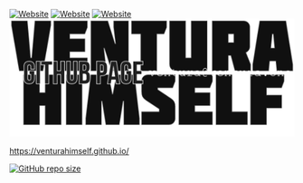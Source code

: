 [![Website](https://img.shields.io/website?label=ventura.one&style=for-the-badge&url=https%3A%2F%2Fventura.one)](https://ventura.one/)
[![Website](https://img.shields.io/website?label=ventura.120v.ac&style=for-the-badge&url=https%3A%2F%2Fventura.120v.ac)](https://ventura.120v.ac/)
[![Website](https://img.shields.io/website?label=ntwrk.cf&style=for-the-badge&url=https%3A%2F%2Fntwrk.cf)](https://ntwrk.cf/)\
![](https://raw.githubusercontent.com/venturahimself/venturahimself.github.io/main/venturahimself.github.logo.png)

https://venturahimself.github.io/

[![GitHub repo size](https://img.shields.io/github/repo-size/venturahimself/venturahimself.github.io?style=for-the-badge)](https://github.com/venturahimself/venturahimself.github.io)

